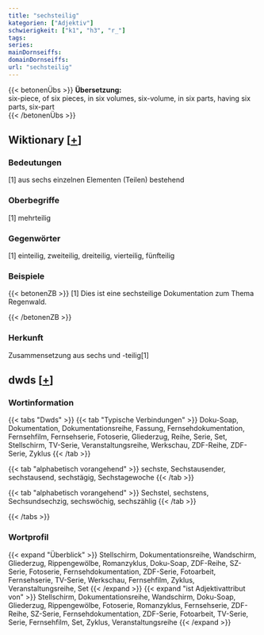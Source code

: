 ```yaml
---
title: "sechsteilig"
kategorien: ["Adjektiv"]
schwierigkeit: ["k1", "h3", "r_"]
tags:
series:
mainDornseiffs:
domainDornseiffs:
url: "sechsteilig"
---
```


{{< betonenÜbs >}}
**Übersetzung:**  
six-piece, of six pieces, in six volumes, six-volume, in six parts, having  six parts, six-part  
{{< /betonenÜbs >}}

## Wiktionary [[+](https://de.wiktionary.org/wiki/sechsteilig)]

### Bedeutungen
[1] aus sechs einzelnen Elementen (Teilen) bestehend  

### Oberbegriffe
[1] mehrteilig  

### Gegenwörter
[1] einteilig, zweiteilig, dreiteilig, vierteilig, fünfteilig  

### Beispiele
{{< betonenZB >}}
[1] Dies ist eine sechsteilige Dokumentation zum Thema Regenwald.  

{{< /betonenZB >}}
### Herkunft
Zusammensetzung aus sechs und -teilig[1]  



## dwds [[+](https://www.dwds.de/wb/sechsteilig)]

### Wortinformation
{{< tabs "Dwds" >}}
{{< tab "Typische Verbindungen" >}}
Doku-Soap, Dokumentation, Dokumentationsreihe, Fassung, Fernsehdokumentation, Fernsehfilm, Fernsehserie, Fotoserie, Gliederzug, Reihe, Serie, Set, Stellschirm, TV-Serie, Veranstaltungsreihe, Werkschau, ZDF-Reihe, ZDF-Serie, Zyklus
{{< /tab >}}

{{< tab "alphabetisch vorangehend" >}}
sechste, Sechstausender, sechstausend, sechstägig, Sechstagewoche
{{< /tab >}}

{{< tab "alphabetisch vorangehend" >}}
Sechstel, sechstens, Sechsundsechzig, sechswöchig, sechszählig
{{< /tab >}}

{{< /tabs >}}

### Wortprofil
{{< expand "Überblick" >}} Stellschirm, Dokumentationsreihe, Wandschirm, Gliederzug, Rippengewölbe, Romanzyklus, Doku-Soap, ZDF-Reihe, SZ-Serie, Fotoserie, Fernsehdokumentation, ZDF-Serie, Fotoarbeit, Fernsehserie, TV-Serie, Werkschau, Fernsehfilm, Zyklus, Veranstaltungsreihe, Set {{< /expand >}}
{{< expand "ist Adjektivattribut von" >}} Stellschirm, Dokumentationsreihe, Wandschirm, Doku-Soap, Gliederzug, Rippengewölbe, Fotoserie, Romanzyklus, Fernsehserie, ZDF-Reihe, SZ-Serie, Fernsehdokumentation, ZDF-Serie, Fotoarbeit, TV-Serie, Serie, Fernsehfilm, Set, Zyklus, Veranstaltungsreihe {{< /expand >}}

